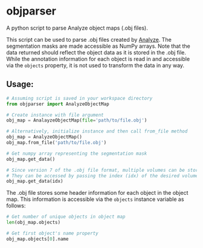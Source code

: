 # objparser
A python script to parse Analyze object maps (.obj files).

This script can be used to parse .obj files created by [Analyze](https://analyzedirect.com/analyze-12-0/).
The segmentation masks are made accessible as NumPy arrays. Note that the data returned should reflect the
object data as it is stored in the .obj file. While the annotation information for each object is read in
and accessible via the `objects` property, it is not used to transform the data in any way. 

## Usage:

```python
# Assuming script is saved in your workspace directory
from objparser import AnalyzeObjectMap

# Create instance with file argument
obj_map = AnalayzeObjectMap(file='path/to/file.obj')

# Alternatively, initialize instance and then call from_file method
obj_map = AnalyzeObjectMap()
obj_map.from_file('path/to/file.obj')

# Get numpy array representing the segmentation mask
obj_map.get_data()

# Since version 7 of the .obj file format, multiple volumes can be stored in the same file
# They can be accessed by passing the index (idx) of the desired volume.
obj_map.get_data(idx)
```

The .obj file stores some header information for each object in the object map. This information
is accessible via the `objects` instance variable as follows:

```python
# Get number of unique objects in object map
len(obj_map.objects)

# Get first object's name property
obj_map.objects[0].name
```
